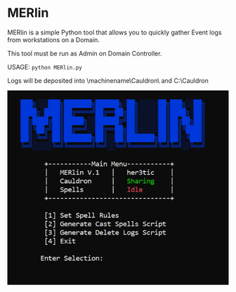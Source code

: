# MERlin

MERlin is a simple Python tool that allows you to quickly gather Event logs from workstations on a Domain.

This tool must be run as Admin on Domain Controller.

USAGE: `python MERlin.py`

Logs will be deposited into \\machinename\Cauldron\ and C:\\Cauldron

![RunningMERlin](./images/Merlin.PNG)
